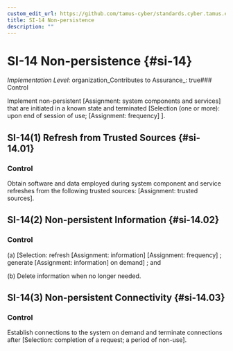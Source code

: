 ```yaml
---
custom_edit_url: https://github.com/tamus-cyber/standards.cyber.tamus.edu/tree/main/static/content/tamus.edu/TAMUS_profile.xml
title: SI-14 Non-persistence
description: ""
---
```


# SI-14 Non-persistence {#si-14}

_Implementation Level_: organization_Contributes to Assurance_: true### Control

Implement non-persistent [Assignment: system components and services] that are initiated in a known state and terminated [Selection (one or more): upon end of session of use; 
                  [Assignment: frequency]
               ].

## SI-14(1) Refresh from Trusted Sources {#si-14.01}

### Control

Obtain software and data employed during system component and service refreshes from the following trusted sources: [Assignment: trusted sources].

## SI-14(2) Non-persistent Information {#si-14.02}

### Control

(a) 
                     [Selection: refresh [Assignment: information]
                     [Assignment: frequency]
                  ; generate [Assignment: information] on demand] ; and

(b) Delete information when no longer needed.

## SI-14(3) Non-persistent Connectivity {#si-14.03}

### Control

Establish connections to the system on demand and terminate connections after [Selection: completion of a request; a period of non-use].

